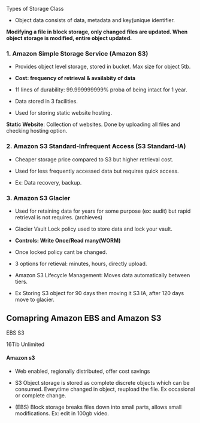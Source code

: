
Types of Storage Class

- Object data consists of data, metadata and key(unique identifier.


**Modifying a file in block storage, only changed files are updated. When object storage is modified, entire object updated.**



### 1. Amazon Simple Storage Service (Amazon S3)

- Provides object level storage, stored in bucket. Max size for object 5tb.

- **Cost: frequency of retrieval & availabity of data**

- 11 lines of durability: 99.999999999% proba of being intact for 1 year.

- Data stored in 3 facilities.

- Used for storing static website hosting.

**Static Website**: Collection of websites. Done by uploading all files and checking hosting option.

### 2. Amazon S3 Standard-Infrequent Access (S3 Standard-IA)

- Cheaper storage price compared to S3 but higher retrieval cost.

- Used for less frequently accessed data but requires quick access.

- Ex: Data recovery, backup.

### 3. Amazon S3 Glacier

- Used for retaining data for years for some purpose (ex: audit) but rapid retrieval is not requires. (archieves)

- Glacier Vault Lock policy used to store data and lock your vault.

- **Controls: Write Once/Read many(WORM)**

- Once locked policy cant be changed.

- 3 options for retieval: minutes, hours, directly upload.

- Amazon S3 Lifecycle Management: Moves data automatically between tiers.

- Ex Storing S3 object for 90 days then moving it S3 IA, after 120 days move to glacier.


## Comapring Amazon EBS and Amazon S3

EBS                 S3

16Tib               Unlimited

#### Amazon s3

- Web enabled, regionally distributed, offer cost savings

- S3 Object storage is stored as complete discrete objects which can be consumed. Everytime changed in object, reupload the file. Ex occasional or complete change.


- (EBS) Block storage breaks files down into small parts, allows small modifications. Ex: edit in 100gb video.












